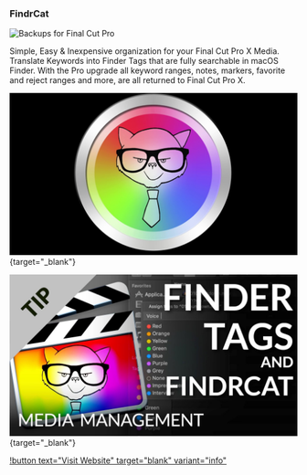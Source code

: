 ### FindrCat

![Backups for Final Cut Pro](../static/ss-findrcat.png)

Simple, Easy & Inexpensive organization for your Final Cut Pro X Media. Translate Keywords into Finder Tags that are fully searchable in macOS Finder. With the Pro upgrade all keyword ranges, notes, markers, favorite and reject ranges and more, are all returned to Final Cut Pro X.

[![](/static/yt-findrcat-01.jpg)](https://www.youtube.com/watch?v=f_njT4qmwV4){target="_blank"}

[![](/static/yt-findrcat-02.jpg)](https://www.youtube.com/watch?v=Ke0K_0dV7R8){target="_blank"}

[!button text="Visit Website" target="blank" variant="info"](https://intelligentassistance.com/findrcat.html)

